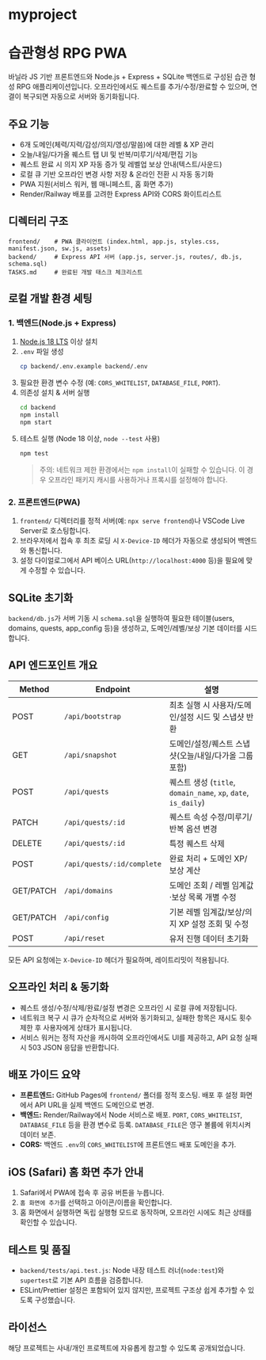 # myproject
# 습관형성 RPG PWA

바닐라 JS 기반 프론트엔드와 Node.js + Express + SQLite 백엔드로 구성된 습관 형성 RPG 애플리케이션입니다. 오프라인에서도 퀘스트를 추가/수정/완료할 수 있으며, 연결이 복구되면 자동으로 서버와 동기화됩니다.

## 주요 기능
- 6개 도메인(체력/지력/감성/의지/영성/말씀)에 대한 레벨 & XP 관리
- 오늘/내일/다가올 퀘스트 탭 UI 및 반복/미루기/삭제/편집 기능
- 퀘스트 완료 시 의지 XP 자동 증가 및 레벨업 보상 안내(텍스트/사운드)
- 로컬 큐 기반 오프라인 변경 사항 저장 & 온라인 전환 시 자동 동기화
- PWA 지원(서비스 워커, 웹 매니페스트, 홈 화면 추가)
- Render/Railway 배포를 고려한 Express API와 CORS 화이트리스트

## 디렉터리 구조
```
frontend/    # PWA 클라이언트 (index.html, app.js, styles.css, manifest.json, sw.js, assets)
backend/     # Express API 서버 (app.js, server.js, routes/, db.js, schema.sql)
TASKS.md     # 완료된 개발 태스크 체크리스트
```

## 로컬 개발 환경 세팅

### 1. 백엔드(Node.js + Express)
1. [Node.js 18 LTS](https://nodejs.org/) 이상 설치
2. `.env` 파일 생성
   ```bash
   cp backend/.env.example backend/.env
   ```
3. 필요한 환경 변수 수정 (예: `CORS_WHITELIST`, `DATABASE_FILE`, `PORT`).
4. 의존성 설치 & 서버 실행
   ```bash
   cd backend
   npm install
   npm start
   ```
5. 테스트 실행 (Node 18 이상, `node --test` 사용)
   ```bash
   npm test
   ```
   > 주의: 네트워크 제한 환경에서는 `npm install`이 실패할 수 있습니다. 이 경우 오프라인 패키지 캐시를 사용하거나 프록시를 설정해야 합니다.

### 2. 프론트엔드(PWA)
1. `frontend/` 디렉터리를 정적 서버(예: `npx serve frontend`)나 VSCode Live Server로 호스팅합니다.
2. 브라우저에서 접속 후 최초 로딩 시 `X-Device-ID` 헤더가 자동으로 생성되어 백엔드와 통신합니다.
3. 설정 다이얼로그에서 API 베이스 URL(`http://localhost:4000` 등)을 필요에 맞게 수정할 수 있습니다.

## SQLite 초기화
`backend/db.js`가 서버 기동 시 `schema.sql`을 실행하여 필요한 테이블(users, domains, quests, app_config 등)을 생성하고, 도메인/레벨/보상 기본 데이터를 시드합니다.

## API 엔드포인트 개요
| Method | Endpoint | 설명 |
| --- | --- | --- |
| POST | `/api/bootstrap` | 최초 실행 시 사용자/도메인/설정 시드 및 스냅샷 반환 |
| GET | `/api/snapshot` | 도메인/설정/퀘스트 스냅샷(오늘/내일/다가올 그룹 포함) |
| POST | `/api/quests` | 퀘스트 생성 (`title`, `domain_name`, `xp`, `date`, `is_daily`) |
| PATCH | `/api/quests/:id` | 퀘스트 속성 수정/미루기/반복 옵션 변경 |
| DELETE | `/api/quests/:id` | 특정 퀘스트 삭제 |
| POST | `/api/quests/:id/complete` | 완료 처리 + 도메인 XP/보상 계산 |
| GET/PATCH | `/api/domains` | 도메인 조회 / 레벨 임계값·보상 목록 개별 수정 |
| GET/PATCH | `/api/config` | 기본 레벨 임계값/보상/의지 XP 설정 조회 및 수정 |
| POST | `/api/reset` | 유저 진행 데이터 초기화 |

모든 API 요청에는 `X-Device-ID` 헤더가 필요하며, 레이트리밋이 적용됩니다.

## 오프라인 처리 & 동기화
- 퀘스트 생성/수정/삭제/완료/설정 변경은 오프라인 시 로컬 큐에 저장됩니다.
- 네트워크 복구 시 큐가 순차적으로 서버와 동기화되고, 실패한 항목은 재시도 횟수 제한 후 사용자에게 상태가 표시됩니다.
- 서비스 워커는 정적 자산을 캐시하여 오프라인에서도 UI를 제공하고, API 요청 실패 시 503 JSON 응답을 반환합니다.

## 배포 가이드 요약
- **프론트엔드:** GitHub Pages에 `frontend/` 폴더를 정적 호스팅. 배포 후 설정 화면에서 API URL을 실제 백엔드 도메인으로 변경.
- **백엔드:** Render/Railway에서 Node 서비스로 배포. `PORT`, `CORS_WHITELIST`, `DATABASE_FILE` 등을 환경 변수로 등록. `DATABASE_FILE`은 영구 볼륨에 위치시켜 데이터 보존.
- **CORS:** 백엔드 `.env`의 `CORS_WHITELIST`에 프론트엔드 배포 도메인을 추가.

## iOS (Safari) 홈 화면 추가 안내
1. Safari에서 PWA에 접속 후 공유 버튼을 누릅니다.
2. `홈 화면에 추가`를 선택하고 아이콘/이름을 확인합니다.
3. 홈 화면에서 실행하면 독립 실행형 모드로 동작하며, 오프라인 시에도 최근 상태를 확인할 수 있습니다.

## 테스트 및 품질
- `backend/tests/api.test.js`: Node 내장 테스트 러너(`node:test`)와 `supertest`로 기본 API 흐름을 검증합니다.
- ESLint/Prettier 설정은 포함되어 있지 않지만, 프로젝트 구조상 쉽게 추가할 수 있도록 구성했습니다.

## 라이선스
해당 프로젝트는 사내/개인 프로젝트에 자유롭게 참고할 수 있도록 공개되었습니다.